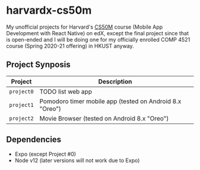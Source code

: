 # harvardx-cs50m

My unofficial projects for Harvard's [CS50M](https://learning.edx.org/course/course-v1:HarvardX+CS50M+Mobile/home) course (Mobile App Development with React Native) on edX, except the final project since that is open-ended and I will be doing one for my officially enrolled COMP 4521 course (Spring 2020-21 offering) in HKUST anyway.

## Project Synposis

| Project | Description |
| --- | --- |
| `project0` | TODO list web app |
| `project1` | Pomodoro timer mobile app (tested on Android 8.x "Oreo") |
| `project2` | Movie Browser (tested on Android 8.x "Oreo") |

## Dependencies

- Expo (except Project \#0)
- Node v12 (later versions will not work due to Expo)
